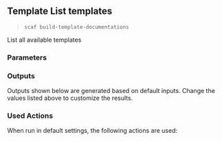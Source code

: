 ## Template List templates

> `scaf build-template-documentations `

List all available templates

### Parameters


### Outputs

Outputs shown below are generated based on default inputs.
Change the values listed above to customize the results.


### Used Actions

When run in default settings, the following actions are used:

```

```